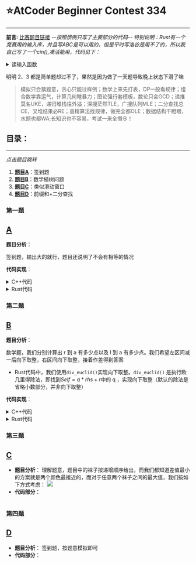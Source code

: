 # ⭐AtCoder Beginner Contest 334
---
**前言:**
[比赛题目链接](https://atcoder.jp/contests/abc334/tasks "比赛题目链接")
*--按照惯例只写了主要部分的代码--*
*特别说明：Rust有一个竞赛用的输入库，并且写ABC是可以用的，但是平时写洛谷是用不了的，所以我自己写了一个cin(),凑活能用，代码见下：*

<details>
<summary>读输入函数</summary>

```Rust
fn cin() -> String {
    let mut input = String::new();
    std::io::stdin().read_line(&mut input).unwrap();
    input.trim().to_string()
}
```
</details>

明明 2、3 都是简单题却过不了，果然是因为做了一天题导致晚上状态下滑了嘛
> 模拟只会猜题意，贪心只能过样例；数学上来先打表，DP一般看规律；组合数学靠运气，计算几何瞎暴力；图论强行套模板，数论只会GCD；递推莫名UKE，递归堆栈往外溢；深搜茫然TLE，广搜队列MLE；二分查找总CE，叉堆结果必RE；高精算法找规律，做完全都OLE；数据结构干瞪眼，水题也都WA;长知识也不容易，考试一来全懵Ｂ！
## 目录：
---
*点击题目跳转*
1. [**题目A**](#第一题)：签到题
2. [**题目B**](#第二题)：数学植树问题
3. [**题目C**](#第三题)：类似滑动窗口
3. [**题目D**](#第四题)：前缀和+二分查找

### 第一题
[A](#目录)
---
**题目分析**：

签到题，输出大的就行，题目还说明了不会有相等的情况

**代码实现**：

<details>
<summary>C++代码</summary>

```C++
void solve() {
    int b, g;
    cin >> b >> g;
    cout << (b > g ? "Bat" : "Glove");
}
```

</details>

<details>
<summary>Rust代码</summary>

```
fn solve() {
    let (a, b) = cin()
        .split_whitespace()
        .fold((0, 0), |x, y| (x.1, y.parse::<i32>().unwrap()));
    println!("{}", if a > b { "Bat" } else { "Glove" });
}
```
</details>

### 第二题
[B](#目录)
---
**题目分析**：

数学题，我们分别计算出 r 到 a 有多少点以及 l 到 a 有多少点。我们希望左区间减一后向下取整，右区间向下取整，接着作差得到答案
  - Rust代码中，我们使用`div_euclid()`实现向下取整。`div_euclid()` 是执行欧几里得除法，即找到$Self=q*rhs+r$中的 q ，实现向下取整（默认的除法是省略小数部分，并非向下取整）

**代码实现**：


<details>
<summary>C++代码</summary>

```C++
void solve() {
    long double a,m,l,r;
    cin >> a >> m >> l >> r;
    ll ans = floor((r - a) / m) - floor((l - 1 - a) / m);
    cout << ans;
}
```
</details>

<details>
<summary>Rust代码</summary>

```Rust
fn solve() {
    let (a, b, c, d) = cin().split_whitespace().fold((0, 0, 0, 0), |x, y| {
        (x.1, x.2, x.3, y.parse::<i128>().unwrap()) //读输入
    });
    println!("{}", (d - a).div_euclid(b) - (c - 1 - a).div_euclid(b));
}
```
</details>

### 第三题
[C](#目录)
---
- **题目分析**：
理解题意，题目中的袜子按递增顺序给出，而我们都知道差值最小的方案就是两个颜色最接近的，而对于任意两个袜子之间的最大值，我们按如下方式考虑：
![](https://gitee.com/deer-b/picture/raw/master/img/20231224135923.png)
- **代码部分**：
```C++

```
### 第四题
[D](#目录)
---
- **题目分析**：
签到题，按题意模拟即可
- **代码部分**：
```C++

```